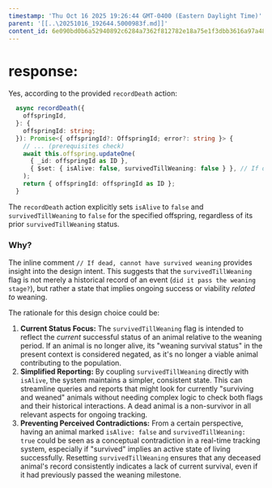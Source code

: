 ```yaml
---
timestamp: 'Thu Oct 16 2025 19:26:44 GMT-0400 (Eastern Daylight Time)'
parent: '[[..\20251016_192644.5000983f.md]]'
content_id: 6e090bd0b6a52940892c6284a7362f812782e18a75e1f3dbb3616a97a482de6c
---
```


# response:

Yes, according to the provided `recordDeath` action:

```typescript
  async recordDeath({
    offspringId,
  }: {
    offspringId: string;
  }): Promise<{ offspringId?: OffspringId; error?: string }> {
    // ... (prerequisites check)
    await this.offspring.updateOne(
      { _id: offspringId as ID },
      { $set: { isAlive: false, survivedTillWeaning: false } }, // If dead, cannot have survived weaning
    );
    return { offspringId: offspringId as ID };
  }
```

The `recordDeath` action explicitly sets `isAlive` to `false` and `survivedTillWeaning` to `false` for the specified offspring, regardless of its prior `survivedTillWeaning` status.

### Why?

The inline comment `// If dead, cannot have survived weaning` provides insight into the design intent. This suggests that the `survivedTillWeaning` flag is not merely a historical record of an event (`did it pass the weaning stage?`), but rather a state that implies ongoing success or viability *related to* weaning.

The rationale for this design choice could be:

1. **Current Status Focus:** The `survivedTillWeaning` flag is intended to reflect the *current* successful status of an animal relative to the weaning period. If an animal is no longer alive, its "weaning survival status" in the present context is considered negated, as it's no longer a viable animal contributing to the population.
2. **Simplified Reporting:** By coupling `survivedTillWeaning` directly with `isAlive`, the system maintains a simpler, consistent state. This can streamline queries and reports that might look for currently "surviving and weaned" animals without needing complex logic to check both flags and their historical interactions. A dead animal is a non-survivor in all relevant aspects for ongoing tracking.
3. **Preventing Perceived Contradictions:** From a certain perspective, having an animal marked `isAlive: false` and `survivedTillWeaning: true` could be seen as a conceptual contradiction in a real-time tracking system, especially if "survived" implies an active state of living successfully. Resetting `survivedTillWeaning` ensures that any deceased animal's record consistently indicates a lack of current survival, even if it had previously passed the weaning milestone.
